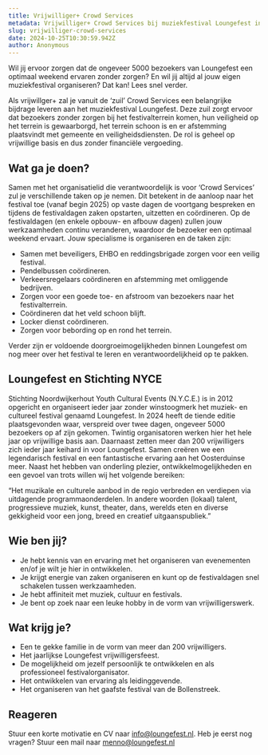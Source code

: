 ```yaml
---
title: Vrijwilliger+ Crowd Services
metadata: Vrijwilliger+ Crowd Services bij muziekfestival Loungefest in Noordwijkerhout
slug: vrijwilliger-crowd-services
date: 2024-10-25T10:30:59.942Z
author: Anonymous
---
```


Wil jij ervoor zorgen dat de ongeveer 5000 bezoekers van Loungefest een optimaal weekend ervaren zonder zorgen? En wil jij altijd al jouw eigen muziekfestival organiseren? Dat kan! Lees snel verder.

Als vrijwillger+ zal je vanuit de ‘zuil’ Crowd Services een belangrijke bijdrage leveren aan het muziekfestival Loungefest. Deze zuil zorgt ervoor dat bezoekers zonder zorgen bij het festivalterrein komen, hun veiligheid op het terrein is gewaarborgd, het terrein schoon is en er afstemming plaatsvindt met gemeente en veiligheidsdiensten. De rol is geheel op vrijwillige basis en dus zonder financiële vergoeding.

## Wat ga je doen?
Samen met het organisatielid die verantwoordelijk is voor ‘Crowd Services’ zul je verschillende taken op je nemen. Dit betekent in de aanloop naar het festival toe (vanaf begin 2025) op vaste dagen de voortgang bespreken en tijdens de festivaldagen zaken opstarten, uitzetten en coördineren. Op de festivaldagen (en enkele opbouw- en afbouw dagen) zullen jouw werkzaamheden continu veranderen, waardoor de bezoeker een optimaal weekend ervaart. Jouw specialisme is organiseren en de taken zijn:
- Samen met beveiligers, EHBO en reddingsbrigade zorgen voor een veilig festival.
- Pendelbussen coördineren.
- Verkeersregelaars coördineren en afstemming met omliggende bedrijven.
- Zorgen voor een goede toe- en afstroom van bezoekers naar het festivalterrein.
- Coördineren dat het veld schoon blijft.
- Locker dienst coördineren.
- Zorgen voor bebording op en rond het terrein.

Verder zijn er voldoende doorgroeimogelijkheden binnen Loungefest om nog meer over het festival te leren en verantwoordelijkheid op te pakken.


## Loungefest en Stichting NYCE
Stichting Noordwijkerhout Youth Cultural Events (N.Y.C.E.) is in 2012 opgericht en organiseert ieder jaar zonder winstoogmerk het muziek- en cultureel festival genaamd Loungefest. In 2024 heeft de tiende editie plaatsgevonden waar, verspreid over twee dagen, ongeveer 5000 bezoekers op af zijn gekomen. Twintig organisatoren werken hier het hele jaar op vrijwillige basis aan. Daarnaast zetten meer dan 200 vrijwilligers zich ieder jaar keihard in voor Loungefest. Samen creëren we een legendarisch festival en een fantastische ervaring aan het Oosterduinse meer. Naast het hebben van onderling plezier, ontwikkelmogelijkheden en een gevoel van trots willen wij het volgende bereiken:

“Het muzikale en culturele aanbod in de regio verbreden en verdiepen via uitdagende programmaonderdelen. In andere woorden (lokaal) talent, progressieve muziek, kunst, theater, dans, werelds eten en diverse gekkigheid voor een jong, breed en creatief uitgaanspubliek.”


## Wie ben jij?
- Je hebt kennis van en ervaring met het organiseren van evenementen en/of je wilt je hier in ontwikkelen.
- Je krijgt energie van zaken organiseren en kunt op de festivaldagen snel schakelen tussen werkzaamheden.
- Je hebt affiniteit met muziek, cultuur en festivals.
- Je bent op zoek naar een leuke hobby in de vorm van vrijwilligerswerk.


## Wat krijg je?
- Een te gekke familie in de vorm van meer dan 200 vrijwilligers.
- Het jaarlijkse Loungefest vrijwilligersfeest.
- De mogelijkheid om jezelf persoonlijk te ontwikkelen en als professioneel festivalorganisator. 
- Het ontwikkelen van ervaring als leidinggevende. 
- Het organiseren van het gaafste festival van de Bollenstreek.


## Reageren
Stuur een korte motivatie en CV naar info@loungefest.nl.
Heb je eerst nog vragen? Stuur een mail naar menno@loungefest.nl

